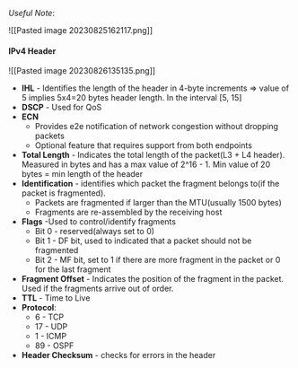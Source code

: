 *Useful Note*:

![[Pasted image 20230825162117.png]]


#### IPv4 Header

![[Pasted image 20230826135135.png]]

- **IHL** - Identifies the length of the header in 4-byte increments => value of 5 implies 5x4=20 bytes header length. In the interval [5, 15]
- **DSCP** - Used for QoS
- **ECN**
	- Provides e2e notification of network congestion without dropping packets
	- Optional feature that requires support from both endpoints
- **Total Length** - Indicates the total length of the packet(L3 + L4 header). Measured in bytes and has a max value of 2^16 - 1. Min value of 20 bytes = min length of the header
- **Identification** - identifies which packet the fragment belongs to(if the packet is fragmented). 
	- Packets are fragmented if larger than the MTU(usually 1500 bytes)
	- Fragments are re-assembled by the receiving host
- **Flags** -Used to control/identify fragments
	- Bit 0 - reserved(always set to 0)
	- Bit 1 - DF bit, used to indicated that a packet should not be fragmented
	- Bit 2 - MF bit, set to 1 if there are more fragment in the packet or 0 for the last fragment
- **Fragment Offset** - Indicates the position of the fragment in the packet. Used if the fragments arrive out of order.
- **TTL** - Time to Live
- **Protocol**:
	- 6 - TCP
	- 17 - UDP
	- 1 - ICMP
	- 89 - OSPF
- **Header Checksum** - checks for errors in the header